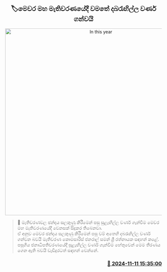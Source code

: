 <p align='center'><b><h2 align='center' title='In this year's general election, the left index finger will be colored'>🏷මෙවර මහ මැතිවරණයේදී වම​තේ දබරැඟිල්ල වර්ණ ගන්වයි</h2></b></p>
<p align='center'><img src='https://helakuru.sgp1.cdn.digitaloceanspaces.com/esana/images/lib/vote-colour.jpg' width='600' alt='In this year's general election, the left index finger will be colored'></p>

>📝 මැතිවරණවල ඡන්දය සලකුණු කිරීමෙන් පසු සුළැඟිල්ල වර්ණ ගැන්වීම මෙවර මහ මැතිවරණයේදී වෙනසක් සිදුකර තිබෙනවා.<br>ඒ අනුව මෙවර ඡන්දය සලකුණු කිරීමෙන් පසු වම් අතෙහි දබරැඟිල්ල වර්ණ ගන්වන බවයි මැතිවරණ කොමසාරිස් ජනරාල් සමන් ශ්‍රී රත්නායක සඳහන් කළේ.<br>පසුගිය ජනාධිපතිවරණයේදී සුළැඟිල්ල වර්ණ ගැන්වීම හේතුවෙන් මෙම තීරණය ගෙන ඇති බවයි වැඩිදුරටත් සඳහන් වෙන්නේ.<br>

<h3 align='right'><a href='https://www.helakuru.lk/esana/p/104919/'>📅 2024-11-11 15:35:00</a></h3>
